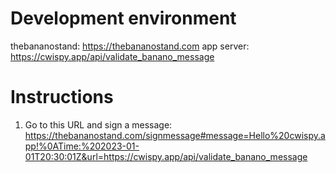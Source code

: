 # Development environment

thebananostand: https://thebananostand.com
app server: https://cwispy.app/api/validate_banano_message

# Instructions

1) Go to this URL and sign a message:
https://thebananostand.com/signmessage#message=Hello%20cwispy.app!%0ATime:%202023-01-01T20:30:01Z&url=https://cwispy.app/api/validate_banano_message
